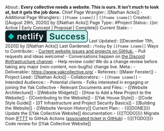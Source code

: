 About:: __Every collective needs a website. This is ours. It isn't much to look at, but it gets the job done.__
Chief Page Wrangler:: [[Nathan Acks]]
    - Additional Page Wranglers:: `[[Fname Lname]]` | `[[Fname Lname]]`
Created:: [[August 29th, 2020]] by [[Nathan Acks]]
Page Type:: #Project
Status:: {{or: Active | Early Concept | Proposal | Complete}}
Current State:: 
    - ![Netlify Status](./images/aHR0cHM6Ly9hcGkubmV0bGlmeS5jb20vYXBpL3YxL2JhZGdlcy85NDNmZjY0Ni00MWI2LTRiNGItYWI4Ni1hODkxNjk4YzcyYzcvZGVwbG95LXN0YXR1cw==)
Last Updated:: [[December 11th, 2020]] by [[Nathan Acks]]
Last Gardened:: `/Today` by `[[Fname Lname]]`
Ways to Contribute::
    - [Current website issues and projects on GitHub.](https://github.com/The-Yak-Collective/yakcollective/issues)
    - Pull requests and ideas welcome!
        - Conversations happen on [the Discord #infrastructure channel](https://discord.com/channels/692111190851059762/704369362315772044).
    - Help review code! We do a change review before taking any major (non-content, non-bugfix) change live.
Meta::
    - Deliverable:: https://www.yakcollective.org/
    - Referees:: [[Maier Fenster]]
    - Project Lead:: [[Nathan Acks]]
    - Collaborators::
        - `[[Fname Lname]]`
    - Intended Audience::
        - Potential clients
        - Folks interested in engaging or joining the Yak Collective
    - Relevant Documents and Files::
        - [[Website Architecture]]
            - [[Website Widgets]]
            - [[How to Add a New Project to the Website]]
        - [[Contributing to the Website]]
            - [[Yak House Style]]
            - [[Code Style Guide]]
            - [[IT Infrastructure and Project Security Basics]]
            - [[Building the Website]]
        - [[Website Version History]]
Current Plan::
    - {{[[DONE]]}} Update the [[Yak Collective Website]] documentation
    - {{[[TODO]]}} Migrate from [IFTTT](https://ifttt.com/) to GitHub Actions ([associated ticket in GitHub](https://github.com/The-Yak-Collective/yakcollective/issues/19))
    - {{[[TODO]]}} Code review for [[Yak Collective Website]]
